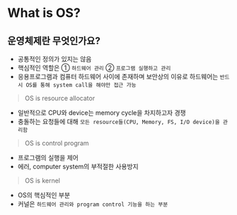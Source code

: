 # What is OS?

## 운영체제란 무엇인가요?

- 공통적인 정의가 있지는 않음
- 핵심적인 역할은 ① `하드웨어 관리` ② `프로그램 실행하고 관리`
- 응용프로그램과 컴퓨터 하드웨어 사이에 존재하며 보안상의 이유로 하드웨어는 `반드시 OS를 통해 system call을 해야만 접근 가능`
> OS is resource allocator
- 일반적으로 CPU와 device는 memory cycle을 차지하고자 경쟁
- 충돌하는 요청들에 대해 `모든 resource들(CPU, Memory, FS, I/O device)을 관리함`
> OS is control program
- 프로그램의 실행을 제어
- 에러, computer system의 부적절한 사용방지
> OS is kernel
- OS의 핵심적인 부분
- 커널은 `하드웨어 관리와 program control 기능을 하는 부분`
